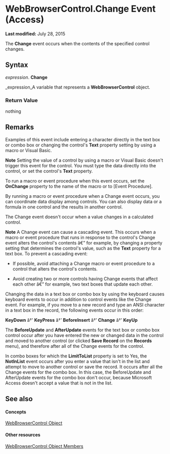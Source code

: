 
# WebBrowserControl.Change Event (Access)

 **Last modified:** July 28, 2015

The  **Change** event occurs when the contents of the specified control changes.

## Syntax

 _expression_. **Change**

 _expression_A variable that represents a  **WebBrowserControl** object.


### Return Value

nothing


## Remarks

Examples of this event include entering a character directly in the text box or combo box or changing the control's  **Text** property setting by using a macro or Visual Basic.


 **Note**  Setting the value of a control by using a macro or Visual Basic doesn't trigger this event for the control. You must type the data directly into the control, or set the control's  **Text** property.

To run a macro or event procedure when this event occurs, set the  **OnChange** property to the name of the macro or to [Event Procedure].

By running a macro or event procedure when a Change event occurs, you can coordinate data display among controls. You can also display data or a formula in one control and the results in another control.

The Change event doesn't occur when a value changes in a calculated control.


 **Note**  A Change event can cause a cascading event. This occurs when a macro or event procedure that runs in response to the control's Change event alters the control's contents â€” for example, by changing a property setting that determines the control's value, such as the  **Text** property for a text box. To prevent a cascading event:


- If possible, avoid attaching a Change macro or event procedure to a control that alters the control's contents.
    
- Avoid creating two or more controls having Change events that affect each other â€” for example, two text boxes that update each other.
    
Changing the data in a text box or combo box by using the keyboard causes keyboard events to occur in addition to control events like the Change event. For example, if you move to a new record and type an ANSI character in a text box in the record, the following events occur in this order:

 **KeyDown** â†’ **KeyPress** â†’ **BeforeInsert** â†’ **Change** â†’ **KeyUp**

The  **BeforeUpdate** and **AfterUpdate** events for the text box or combo box control occur after you have entered the new or changed data in the control and moved to another control (or clicked **Save Record** on the **Records** menu), and therefore after all of the Change events for the control.

In combo boxes for which the  **LimitToList** property is set to Yes, the **NotInList** event occurs after you enter a value that isn't in the list and attempt to move to another control or save the record. It occurs after all the Change events for the combo box. In this case, the BeforeUpdate and AfterUpdate events for the combo box don't occur, because Microsoft Access doesn't accept a value that is not in the list.


## See also


#### Concepts


 [WebBrowserControl Object](d7a2fc59-e373-ea64-e877-e18f23c491a0.md)
#### Other resources


 [WebBrowserControl Object Members](bd19a10a-fbbc-5fd6-0818-23a377be9583.md)
